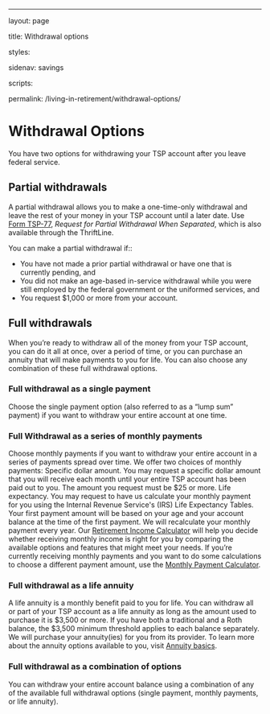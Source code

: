 ---
layout: page

title: Withdrawal options

styles:

sidenav: savings

scripts:

permalink: /living-in-retirement/withdrawal-options/

# Withdrawal Options 
 
You have two options for withdrawing your TSP account after you leave federal service. 
 
## Partial withdrawals

A partial withdrawal allows you to make a one-time-only withdrawal and leave the rest of your money in your TSP account until a later date. 
Use [Form TSP-77](#), *Request for Partial Withdrawal When Separated*, which is also available through the ThriftLine.
 
You can make a partial withdrawal if::
+ You have not made a prior partial withdrawal or have one that is currently pending, and
+ You did not make an age-based in-service withdrawal while you were still employed by the federal government or the uniformed services, and
+ You request $1,000 or more from your account.

## Full withdrawals
When you’re ready to withdraw all of the money from your TSP account, you can do it all at once, over a period of time, or you can purchase an annuity that will make payments to you for life. You can also choose any combination of these full withdrawal options.

### Full withdrawal as a single payment
Choose the single payment option (also referred to as a “lump sum” payment) if you want to withdraw your entire account at one time.

### Full Withdrawal as a series of monthly payments
Choose monthly payments if you want to withdraw your entire account in a series of payments spread over time. We offer two choices of monthly payments:
Specific dollar amount. You may request a specific dollar amount that you will receive each month until your entire TSP account has been paid out to you. The amount you request must be $25 or more.
Life expectancy. You may request to have us calculate your monthly payment for you using the Internal Revenue Service's (IRS) Life Expectancy Tables. Your first payment amount will be based on your age and your account balance at the time of the first payment. We will recalculate your monthly payment every year.
Our [Retirement Income Calculator](#) will help you decide whether receiving monthly income is right for you by comparing the available options and features that might meet your needs. If you’re currently receiving monthly payments and you want to do some calculations to choose a different payment amount, use the [Monthly Payment Calculator](#).
 
### Full withdrawal as a life annuity
A life annuity is a monthly benefit paid to you for life. You can withdraw all or part of your TSP account as a life annuity as long as the amount used to purchase it is $3,500 or more. If you have both a traditional and a Roth balance, the $3,500 minimum threshold applies to each balance separately. We will purchase your annuity(ies) for you from its provider. To learn more about the annuity options available to you, visit [Annuity basics](#). 

### Full withdrawal as a combination of options
You can withdraw your entire account balance using a combination of any of the available full withdrawal options (single payment, monthly payments, or life annuity).

